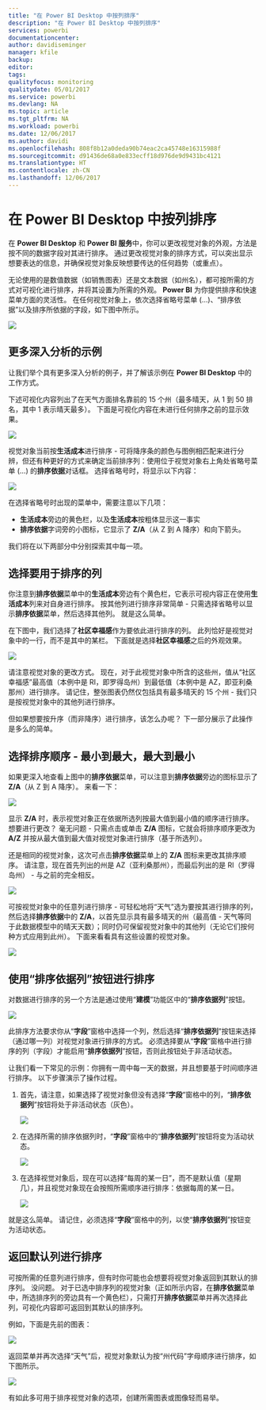 ```yaml
---
title: "在 Power BI Desktop 中按列排序"
description: "在 Power BI Desktop 中按列排序"
services: powerbi
documentationcenter: 
author: davidiseminger
manager: kfile
backup: 
editor: 
tags: 
qualityfocus: monitoring
qualitydate: 05/01/2017
ms.service: powerbi
ms.devlang: NA
ms.topic: article
ms.tgt_pltfrm: NA
ms.workload: powerbi
ms.date: 12/06/2017
ms.author: davidi
ms.openlocfilehash: 808f8b12a0deda90b74eac2ca45748e16315988f
ms.sourcegitcommit: d91436de68a0e833ecff18d976de9d9431bc4121
ms.translationtype: HT
ms.contentlocale: zh-CN
ms.lasthandoff: 12/06/2017
---
```

# <a name="sort-by-column-in-power-bi-desktop"></a>在 Power BI Desktop 中按列排序
在 **Power BI Desktop** 和 **Power BI 服务**中，你可以更改视觉对象的外观，方法是按不同的数据字段对其进行排序。 通过更改视觉对象的排序方式，可以突出显示想要表达的信息，并确保视觉对象反映想要传达的任何趋势（或重点）。

无论使用的是数值数据（如销售图表）还是文本数据（如州名），都可按所需的方式对可视化进行排序，并将其设置为所需的外观。  **Power BI** 为你提供排序和快速菜单方面的灵活性。 在任何视觉对象上，依次选择省略号菜单 (...)、“排序依据”以及排序所依据的字段，如下图中所示。

![](media/desktop-sort-by-column/sortbycolumn_2.png)

## <a name="more-depth-and-an-example"></a>更多深入分析的示例
让我们举个具有更多深入分析的例子，并了解该示例在 **Power BI Desktop** 中的工作方式。

下述可视化内容列出了在天气方面排名靠前的 15 个州（最多晴天，从 1 到 50 排名，其中 1 表示晴天最多）。 下面是可视化内容在未进行任何排序之前的显示效果。

![](media/desktop-sort-by-column/sortbycolumn_1.png)

视觉对象当前按**生活成本**进行排序 - 可将降序条的颜色与图例相匹配来进行分辨，但还有种更好的方式来确定当前排序列：使用位于视觉对象右上角处省略号菜单 (...) 的**排序依据**对话框。 选择省略号时，将显示以下内容：

![](media/desktop-sort-by-column/sortbycolumn_2.png)

在选择省略号时出现的菜单中，需要注意以下几项：

* **生活成本**旁边的黄色栏，以及**生活成本**按粗体显示这一事实
* **排序依据**字词旁的小图标，它显示了 **Z/A**（从 Z 到 A 降序）和向下箭头。

我们将在以下两部分中分别探索其中每一项。

## <a name="selecting-which-column-to-use-for-sorting"></a>选择要用于排序的列
你注意到**排序依据**菜单中的**生活成本**旁边有个黄色栏，它表示可视内容正在使用**生活成本**列来对自身进行排序。 按其他列进行排序非常简单 - 只需选择省略号以显示**排序依据**菜单，然后选择其他列。 就是这么简单。

在下图中，我们选择了**社区幸福感**作为要依此进行排序的列。 此列恰好是视觉对象中的一行，而不是其中的某栏。 下面就是选择**社区幸福感**之后的外观效果。

![](media/desktop-sort-by-column/sortbycolumn_3.png)

请注意视觉对象的更改方式。 现在，对于此视觉对象中所含的这些州，值从“社区幸福感”最高值（本例中是 RI，即罗得岛州）到最低值（本例中是 AZ，即亚利桑那州）进行排序。 请记住，整张图表仍然仅包括具有最多晴天的 15 个州 - 我们只是按视觉对象中的其他列进行排序。

但如果想要按升序（而非降序）进行排序，该怎么办呢？ 下一部分展示了此操作是多么的简单。

## <a name="selecting-the-sort-order---smallest-to-largest-largest-to-smallest"></a>选择排序顺序 - 最小到最大，最大到最小
如果更深入地查看上图中的**排序依据**菜单，可以注意到**排序依据**旁边的图标显示了 **Z/A**（从 Z 到 A 降序）。 来看一下：

![](media/desktop-sort-by-column/sortbycolumn_4.png)

显示 **Z/A** 时，表示视觉对象正在依据所选列按最大值到最小值的顺序进行排序。 想要进行更改？ 毫无问题 - 只需点击或单击 **Z/A** 图标，它就会将排序顺序更改为 **A/Z** 并按从最大值到最大值对视觉对象进行排序（基于所选列）。

还是相同的视觉对象，这次可点击**排序依据**菜单上的 **Z/A** 图标来更改其排序顺序。 请注意，现在首先列出的州是 AZ（亚利桑那州），而最后列出的是 RI（罗得岛州） - 与之前的完全相反。

![](media/desktop-sort-by-column/sortbycolumn_5.png)

可按视觉对象中的任意列进行排序 - 可轻松地将“天气”选为要按其进行排序的列，然后选择**排序依据**中的 **Z/A**，以首先显示具有最多晴天的州（最高值 - 天气等同于此数据模型中的晴天天数）；同时仍可保留视觉对象中的其他列（无论它们按何种方式应用到此州）。 下面来看看具有这些设置的视觉对象。

![](media/desktop-sort-by-column/sortbycolumn_6.png)

## <a name="sort-using-the-sort-by-column-button"></a>使用“排序依据列”按钮进行排序
对数据进行排序的另一个方法是通过使用“**建模**”功能区中的“**排序依据列**”按钮。

![](media/desktop-sort-by-column/sortbycolumn_8.png)

此排序方法要求你从“**字段**”窗格中选择一个列，然后选择“**排序依据列**”按钮来选择（通过哪一列）对视觉对象进行排序的方式。 必须选择要从“**字段**”窗格中进行排序的列（字段）才能启用“**排序依据列**”按钮，否则此按钮处于非活动状态。

让我们看一下常见的示例：你拥有一周中每一天的数据，并且想要基于时间顺序进行排序。 以下步骤演示了操作过程。

1. 首先，请注意，如果选择了视觉对象但没有选择“**字段**”窗格中的列，“**排序依据列**”按钮将处于非活动状态（灰色）。
   
   ![](media/desktop-sort-by-column/sortbycolumn_9a.png)
2. 在选择所需的排序依据列时，“**字段**”窗格中的“**排序依据列**”按钮将变为活动状态。
   
   ![](media/desktop-sort-by-column/sortbycolumn_10.png)
3. 在选择视觉对象后，现在可以选择“每周的某一日”，而不是默认值（星期几），并且视觉对象现在会按照所需顺序进行排序：依据每周的某一日。
   
   ![](media/desktop-sort-by-column/sortbycolumn_11.png)

就是这么简单。 请记住，必须选择“**字段**”窗格中的列，以使“**排序依据列**”按钮变为活动状态。

## <a name="getting-back-to-default-column-for-sorting"></a>返回默认列进行排序
可按所需的任意列进行排序，但有时你可能也会想要将视觉对象返回到其默认的排序列。 没问题。 对于已选中排序列的视觉对象（正如所示内容，在**排序依据**菜单中，所选排序列的旁边具有一个黄色栏），只需打开**排序依据**菜单并再次选择此列，可视化内容即可返回到其默认的排序列。

例如，下面是先前的图表：

![](media/desktop-sort-by-column/sortbycolumn_6.png)

返回菜单并再次选择“天气”后，视觉对象默认为按“州代码”字母顺序进行排序，如下图所示。

![](media/desktop-sort-by-column/sortbycolumn_7.png)

有如此多可用于排序视觉对象的选项，创建所需图表或图像轻而易举。

